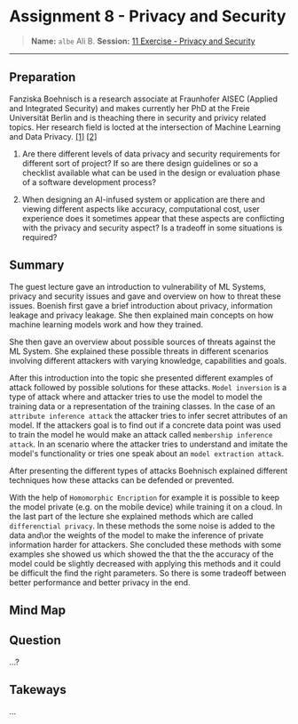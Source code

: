 # Assignment 8 - Privacy and Security
> **Name:** `albe` Ali B.
> **Session:** [11 Exercise - Privacy and Security](https://github.com/FUB-HCC/hcds-winter-2020/wiki/11_exercise)   
----

## Preparation

Fanziska Boehnisch is a research associate at Fraunhofer AISEC (Applied and Integrated Security) and makes currently her PhD at the Freie Universität Berlin and is theaching there in security and privicy related topics. Her research field is locted at the intersection of Machine Learning and Data Privacy. [[1]](https://franziska-boenisch.de/) [[2]](https://www.mi.fu-berlin.de/inf/groups/ag-idm/members/4_Mitarbeiter_innen_SSE/Franziska-Boenisch/index.html)

1. Are there different levels of data privacy and security requirements for different sort of project? If so are there design guidelines or so a checklist available what can be used in the design or evaluation phase of a software development process? 

2. When designing an AI-infused system or application are there and viewing different aspects like accuracy, computational cost, user experience does it sometimes appear that 
these aspects are conflicting with the privacy and security aspect? Is a tradeoff in some situations is required?

 ## Summary
The guest lecture gave an introduction to vulnerability of ML Systems, privacy and security issues and gave and overview on how to threat these issues. 
Boenish first gave a brief introduction about privacy, information leakage and privacy leakage. She then explained main concepts on how machine learning 
models work and how they trained. 

She then gave an overview about possible sources of threats against the ML System. She explained these possible threats in different scenarios 
involving different attackers with varying knowledge, capabilities and goals. 

After this introduction into the topic she presented different examples of attack followed by possible solutions for these attacks. 
`Model inversion` is a type of attack where and attacker tries to use the model to model the training data or a representation of the training classes. 
In the case of an `attribute inference attack` the attacker tries to infer secret attributes of an model. If the attackers goal is to find out if a 
concrete data point was used to train the model he would make an attack called `membership inference attack`. In an scenario where the attacker tries 
to understand and imitate the model's functionality or tries one speak about an `model extraction attack`.



After presenting the different types of attacks Boehnisch explained different techniques how these attacks can be defended or prevented. 

With the help of `Homomorphic Encription` for example it is possible to keep the model private (e.g. on the mobile device) while training it on a cloud. In the 
last part of the lecture she explained methods which are called `differenctial privacy`. In these methods the some noise is added to the data and\or the weights 
of the model to make the inference of private information harder for attackers. She concluded these methods with some examples she showed us which showed the 
that the the accuracy of the model could be slightly decreased with applying this methods and it could be difficult the find the right parameters. So there is 
some tradeoff between better performance and better privacy in the end. 

## Mind Map


## Question
...?

## Takeways
...
